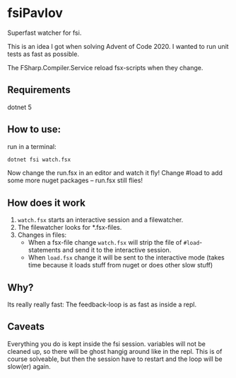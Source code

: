 # fsiPavlov
Superfast watcher for fsi.

This is an idea I got when solving Advent of Code 2020. I wanted to run unit tests as fast as possible.

The FSharp.Compiler.Service reload fsx-scripts when they change.

## Requirements

dotnet 5

## How to use:
run in a terminal: 
``` bash
dotnet fsi watch.fsx
```

Now change the run.fsx in an editor and watch it fly!
Change #load to add some more nuget packages – run.fsx still flies!

## How does it work
1. `watch.fsx` starts an interactive session and a filewatcher.
2. The filewatcher looks for \*.fsx-files.
3. Changes in files:
   * When a fsx-file change `watch.fsx` will strip the file of `#load`-statements and send it to the interactive session.
   * When `load.fsx` change it will be sent to the interactive mode (takes time because it loads stuff from nuget or does other slow stuff)

## Why? 
Its really really fast: The feedback-loop is as fast as inside a repl.

## Caveats
Everything you do is kept inside the fsi session. variables will not be cleaned up, so there will be ghost hangig around like in the repl. This is  of course solveable, but then the session have to restart and the loop will be slow(er) again.
